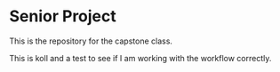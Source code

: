 # Senior Project

This is the repository for the capstone class.

This is koll and a test to see if I am working with the workflow correctly. 